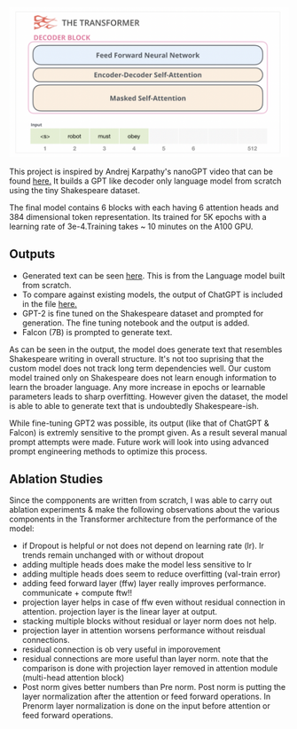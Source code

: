 ![Image taken from Jay Alammar's GPT-2 video](./decoder_image.png?raw=true "Decoder Diagram from Jay Alammar's GPT-2 blog")

This project is inspired by Andrej Karpathy's nanoGPT video that can be found [here.](https://www.youtube.com/watch?v=kCc8FmEb1nY)
It builds a GPT like decoder only language model from scratch using the tiny Shakespeare dataset.  

The final model contains 6 blocks with each having 6 attention heads and 384 dimensional token representation. Its trained for 5K epochs with a learning rate of 3e-4.Training takes ~ 10 minutes on the A100 GPU.  
## Outputs
 -  Generated text can be seen [here](https://github.com/ldr7/language_model_from_scratch/blob/main/nanoGPT/output.txt). This is from the Language model built from scratch.
 - To compare against existing models, the output of ChatGPT is included in the file [here.](https://github.com/ldr7/language_model_from_scratch/blob/main/nanoGPT/chatgpt_output.txt)
 - GPT-2 is fine tuned on the Shakespeare dataset and prompted for generation. The fine tuning notebook and the output is added.
 - Falcon (7B) is prompted to generate text.

As can be seen in the output, the model does generate text that resembles Shakespeare writing in overall structure. It's not too suprising that the custom model does not track long term dependencies well. Our custom model trained only on Shakespeare does not learn enough information to learn the broader language. Any more increase in epochs or learnable parameters leads to sharp overfitting. However given the dataset, the model is able to able to generate text that is undoubtedly Shakespeare-ish.

While fine-tuning GPT2 was possible, its output (like that of ChatGPT & Falcon) is extremly sensitive to the prompt given. As a result several manual prompt attempts were made. Future work will look into using advanced prompt engineering methods to optimize this process.

## Ablation Studies  
Since the compponents are written from scratch, I was able to carry out ablation experiments & make the following observations about the various components in the Transformer architecture from the performance of the model:
- if Dropout is helpful or not does not depend on learning rate (lr). lr trends remain unchanged with or without dropout
- adding multiple heads does make the model less sensitive to lr
- adding multiple heads does seem to reduce overfitting (val-train error)
- adding feed forward layer (ffw) layer really improves performance. communicate + compute ftw!!
- projection layer helps in case of ffw even without residual connection in attention. projection layer is the linear layer at output.
- stacking multiple blocks without residual or layer norm does not help.
- projection layer in attention worsens performance without reisdual connections.
- residual connection is ob very useful in imporovement
- residual connections are more useful than layer norm. note that the comparison is done with projection layer removed in attention module (multi-head attention block)
- Post norm gives better numbers than Pre norm. Post norm is putting the layer normalization after the attention or feed forward operations. In Prenorm layer normalization is done on the input before attention or feed forward operations.
